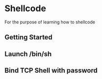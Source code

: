 # Shellcode

For the purpose of learning how to shellcode

## Getting Started

## Launch /bin/sh

## Bind TCP Shell with password
